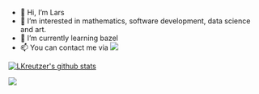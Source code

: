 - 👋 Hi, I’m Lars
- 👀 I’m interested in mathematics, software development, data science and art.
- 🌱 I’m currently learning bazel
- :mailbox: You can contact me via <a href="https://de.linkedin.com/in/lars-t-kreutzer-165747139/">
    <img src="https://img.shields.io/badge/linkedin-%230077B5.svg?&style=for-the-badge&logo=linkedin&logoColor=white" />
  </a>
  
[![LKreutzer's github stats](https://github-readme-stats.vercel.app/api?username=LKreutzer&count_private=true&show_icons=true&theme=github_dark)](https://github.com/anuraghazra/github-readme-stats)
  
![](https://komarev.com/ghpvc/?username=LKreutzer&color=orange)
